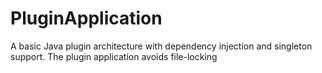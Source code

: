 PluginApplication
=================

A basic Java plugin architecture with dependency injection and singleton support. The plugin application avoids file-locking